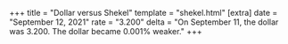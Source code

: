 +++
title = "Dollar versus Shekel"
template = "shekel.html"
[extra]
date = "September 12, 2021"
rate = "3.200"
delta = "On September 11, the dollar was 3.200. The dollar became 0.001% weaker."
+++
